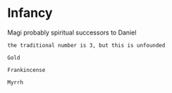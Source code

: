# Infancy


Magi
	probably spiritual successors to Daniel

	the traditional number is 3, but this is unfounded

	Gold

	Frankincense

	Myrrh
